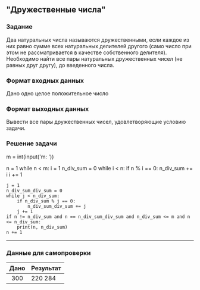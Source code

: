 ## "Дружественные числа"

### Задание

Два натуральных числа называются дружественными, если каждое из них равно сумме всех натуральных делителей другого
(само число при этом не рассматривается в качестве собственного делителя). \
Необходимо найти все пары натуральных дружественных чисел (не равных друг другу), до введенного числа.

### Формат входных данных

Дано одно целое положительное число

### Формат выходных данных

Вывести все пары дружественных чисел, удовлетворяющие условию задачи.

### Решение задачи

m = int(input('m: '))

n = 1
while n < m:
    i = 1
    n_div_sum = 0
    while i < n:
        if n % i == 0:
            n_div_sum += i
        i += 1

    j = 1
    n_div_sum_div_sum = 0
    while j < n_div_sum:
        if n_div_sum % j == 0:
            n_div_sum_div_sum += j
        j += 1
    if n != n_div_sum and n == n_div_sum_div_sum and n_div_sum <= m and n <= n_div_sum:
        print(n, n_div_sum)
    n += 1


---

### Данные для самопроверки

| Дано | Результат |
| :---: | --- |
|  300  | 220 284 |
